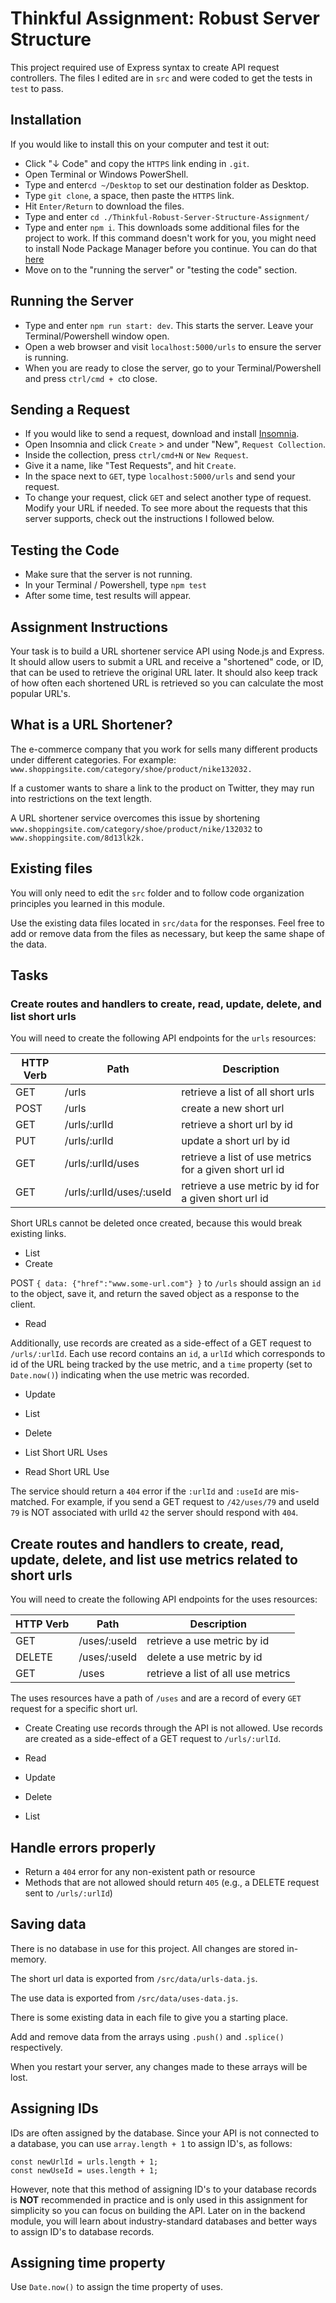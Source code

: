 Thinkful Assignment: Robust Server Structure
=============================================
This project required use of Express syntax to create API request controllers. The files I edited are in `src` and were coded to get the tests in `test` to pass. 

Installation
------------
If you would like to install this on your computer and test it out: 
* Click "↓ Code" and copy the `HTTPS` link ending in `.git`.
* Open Terminal or Windows PowerShell.
* Type and enter`cd ~/Desktop` to set our destination folder as Desktop.
* Type `git clone`, a space, then paste the `HTTPS` link. 
* Hit `Enter/Return` to download the files. 
* Type and enter `cd ./Thinkful-Robust-Server-Structure-Assignment/`
* Type and enter `npm i`.  This downloads some additional files for the project to work. If this command doesn't work for you, you might need to install Node Package Manager before you continue. You can do that [here](https://nodejs.org/en/)
* Move on to the "running the server" or "testing the code" section. 

Running the Server
-----------------

* Type and enter `npm run start: dev`. This starts the server. Leave your Terminal/Powershell window open.
* Open a web browser and visit `localhost:5000/urls` to ensure the server is running. 
* When you are ready to close the server, go to your Terminal/Powershell and press `ctrl/cmd + c`to close. 

Sending a Request
-----------------
* If you would like to send a request, download and install [Insomnia](https://insomnia.rest/).
* Open Insomnia and click `Create` > and under "New", `Request Collection`.
* Inside the collection, press `ctrl/cmd+N` or `New Request`.
* Give it a name, like "Test Requests", and hit `Create`.
* In the space next to `GET`, type `localhost:5000/urls` and send your request. 
* To change your request, click `GET` and select another type of request. Modify your URL if needed. To see more about the requests that this server supports, check out the instructions I followed below. 

Testing the Code
----------------
* Make sure that the server is not running. 
* In your Terminal / Powershell, type `npm test`
* After some time, test results will appear. 



## Assignment Instructions
Your task is to build a URL shortener service API using Node.js and Express. It should allow users to submit a URL and receive a "shortened" code, or ID, that can be used to retrieve the original URL later. It should also keep track of how often each shortened URL is retrieved so you can calculate the most popular URL's.

## What is a URL Shortener?
The e-commerce company that you work for sells many different products under different categories. For example: `www.shoppingsite.com/category/shoe/product/nike132032.`

If a customer wants to share a link to the product on Twitter, they may run into restrictions on the text length.

A URL shortener service overcomes this issue by shortening `www.shoppingsite.com/category/shoe/product/nike/132032` to `www.shoppingsite.com/8d13lk2k.`

## Existing files
You will only need to edit the `src` folder and to follow code organization principles you learned in this module.

Use the existing data files located in `src/data` for the responses. Feel free to add or remove data from the files as necessary, but keep the same shape of the data.

## Tasks
### Create routes and handlers to create, read, update, delete, and list short urls
You will need to create the following API endpoints for the `urls` resources:

HTTP Verb | Path | Description
----------|------|------------
GET | /urls | retrieve a list of all short urls
POST | /urls | create a new short url
GET | /urls/:urlId | retrieve a short url by id
PUT | /urls/:urlId | update a short url by id
GET | /urls/:urlId/uses | retrieve a list of use metrics for a given short url id
GET | /urls/:urlId/uses/:useId | retrieve a use metric by id for a given short url id

Short URLs cannot be deleted once created, because this would break existing links.

* List
* Create

POST `{ data: {"href":"www.some-url.com"} }` to `/urls` should assign an `id` to the object, save it, and return the saved object as a response to the client.

* Read

Additionally, use records are created as a side-effect of a GET request to `/urls/:urlId`. Each use record contains an `id`, a `urlId` which corresponds to id of the URL being tracked by the use metric, and a `time` property (set to `Date.now()`) indicating when the use metric was recorded.

* Update

* List

* Delete

* List Short URL Uses

* Read Short URL Use

The service should return a `404` error if the `:urlId` and `:useId` are mis-matched. For example, if you send a GET request to `/42/uses/79` and useId `79` is NOT associated with urlId `42` the server should respond with `404`.

## Create routes and handlers to create, read, update, delete, and list use metrics related to short urls
You will need to create the following API endpoints for the uses resources:

HTTP Verb |	Path | Description
----------|------|------------
GET | /uses/:useId | retrieve a use metric by id
DELETE | /uses/:useId | delete a use metric by id
GET | /uses | retrieve a list of all use metrics

The uses resources have a path of `/uses` and are a record of every `GET` request for a specific short url.

* Create
Creating use records through the API is not allowed. Use records are created as a side-effect of a GET request to `/urls/:urlId`.

* Read

* Update

* Delete

* List

## Handle errors properly
* Return a `404` error for any non-existent path or resource
* Methods that are not allowed should return `405` (e.g., a DELETE request sent to `/urls/:urlId`)

## Saving data
There is no database in use for this project. All changes are stored in-memory.

The short url data is exported from `/src/data/urls-data.js`.

The use data is exported from `/src/data/uses-data.js`.

There is some existing data in each file to give you a starting place.

Add and remove data from the arrays using `.push()` and `.splice()` respectively.

When you restart your server, any changes made to these arrays will be lost.

## Assigning IDs
IDs are often assigned by the database. Since your API is not connected to a database, you can use `array.length + 1` to assign ID's, as follows:

```
const newUrlId = urls.length + 1;
const newUseId = uses.length + 1;
```
However, note that this method of assigning ID's to your database records is **NOT** recommended in practice and is only used in this assignment for simplicity so you can focus on building the API. Later on in the backend module, you will learn about industry-standard databases and better ways to assign ID's to database records.

## Assigning time property
Use `Date.now()` to assign the time property of uses.